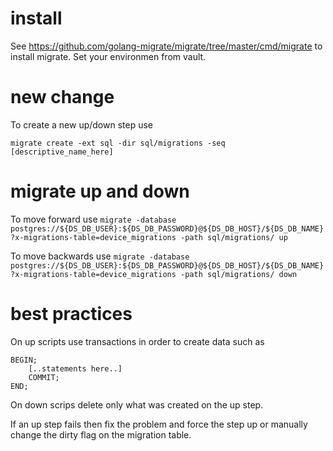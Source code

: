 # install
See https://github.com/golang-migrate/migrate/tree/master/cmd/migrate to install migrate. Set your environmen from vault.

# new change
To create a new up/down step use

`migrate create -ext sql -dir sql/migrations -seq [descriptive_name_here]`

# migrate up and down

To move forward use
`migrate -database postgres://${DS_DB_USER}:${DS_DB_PASSWORD}@${DS_DB_HOST}/${DS_DB_NAME}?x-migrations-table=device_migrations -path sql/migrations/ up`

To move backwards use
`migrate -database postgres://${DS_DB_USER}:${DS_DB_PASSWORD}@${DS_DB_HOST}/${DS_DB_NAME}?x-migrations-table=device_migrations -path sql/migrations/ down`

# best practices
On up scripts use transactions in order to create data such as

```
BEGIN;
    [..statements here..]
    COMMIT;
END;
```

On down scrips delete only what was created on the up step.

If an up step fails then fix the problem and force the step up or manually change the dirty flag on the migration table.